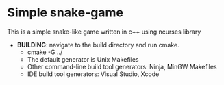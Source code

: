 # Simple snake-game 

This is a simple snake-like game written in c++ using ncurses library

* __BUILDING__: navigate to the build directory and run cmake.
  - cmake -G <generator> ../
  - The default generator is Unix Makefiles
  - Other command-line build tool generators: Ninja, MinGW Makefiles
  - IDE build tool generators: Visual Studio, Xcode
